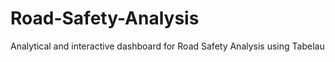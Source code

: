 # Road-Safety-Analysis
Analytical and interactive dashboard for Road Safety Analysis using Tabelau


